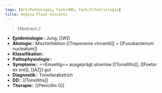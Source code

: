 ```yaml
---
tags: [Art/Pathologie, Fach/HNO, Fach/Infektiologie]
title: Angina Plaut-Vincenti
---
```

> (Abstract::)
- **Epidemiologie**:: Jung, [[W]]
- **Ätiologie**:: Mischinfektion [[Treponema vincentii]] + [[Fusobacterium nucleatum]]
- **Klassifikation**::
- **Pathophysiologie**::
- **Symptome**:: ==Einseitig== ausgeprägt ulceröse [[Tonsillitis]], [[Foetor ex ore]], [[AZ]] gut
- **Diagnostik**:: Tonsillarabstrich
- **DD**:: [[Tonsillitis]]
- **Therapie**:: [[Penicillin G]]